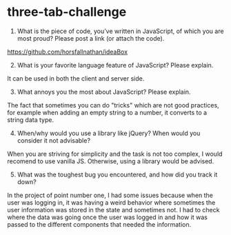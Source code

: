 # three-tab-challenge

1. What is the piece of code, you’ve written in JavaScript, of which you are most proud? Please post a link (or attach the code).

https://github.com/horsfallnathan/ideaBox
 

2. What is your favorite language feature of JavaScript? Please explain.

It can be used in both the client and server side.
 

3. What annoys you the most about JavaScript? Please explain.

The fact that sometimes you can do "tricks" which are not good practices, for example when adding an empty string to a number, it converts to a string data type.
 

4. When/why would you use a library like jQuery? When would you consider it not advisable?

When you are striving for simplicity and the task is not too complex, I would recomend to use vanilla JS. Otherwise, using a library would be advised.
 

5. What was the toughest bug you encountered, and how did you track it down?

In the project of point number one, I had some issues because when the user was logging in, it was having a weird behavior where sometimes the user information was stored in the state and sometimes not.
I had to check where the data was going once the user was logged in and how it was passed to the different components that needed the information.
 
